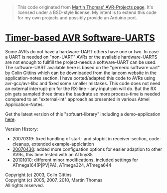 > This code originated from [Martin Thomas' AVR-Projects page][Martin_THOMAS].
> It's licensed under a BSD-style license. My intent is to extend this code for
> my own projects and possibly provide an Arduino port.

[Timer-based AVR Software-UARTS][Martin_THOMAS]
==============================

Some AVRs do not have a hardware-UART others have one or two. In case a UART
is needed on "non-UART" AVRs or the available hardware-UARTS are not enough to
fullfill the project-needs a software-UART can be used. The software-UART
available here is based on the "gerneric software uart" by Colin Gittins which
can be downloaded from the iar.com website in the application-notes section. I
have ported/adapted this code to AVRs using avr-gcc/avr-libc and fixed some
smaller mistakes. This code does not need an external interrupt-pin for the
RX-line - any input-pin will do. But the RX pin gets sampled three times the
baudrate so more process-time is needed compared to an "external-int" approach
as presented in various Atmel Application-Notes.

Get the latest version of this "softuart-library" including a demo-application
[here](https://github.com/ivmacs/avr-softuart/blob/master/main.c).

Version History:

* 20070319: fixed handling of start- and stopbit in receiver-section, 
    code-cleanup, extended example-applciation
* [20070430][20070430]: added more configuation options for easier adaption to
    other AVRs, this time tested with an ATtiny85
* [20101010][20101010]: different minor modifications, included settings for
    ATmega164(P|PV|PA), ATmega324, ATmega644

Copyright (c) 2003, Colin Gittins  
Copyright (c) 2005, 2007, 2010, Martin Thomas  
All rights reserved.

[Martin_THOMAS]: http://www.siwawi.arubi.uni-kl.de/avr_projects/#softuart
[20070430]: http://www.siwawi.arubi.uni-kl.de/avr_projects/softuart_gittins_avr_20070430.zip
[20101010]: http://www.siwawi.arubi.uni-kl.de/avr_projects/softuart_gittins_avr_20101010.zip
